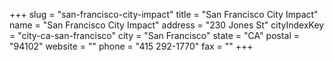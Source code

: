+++
slug = "san-francisco-city-impact"
title = "San Francisco City Impact"
name = "San Francisco City Impact"
address = "230 Jones St"
cityIndexKey = "city-ca-san-francisco"
city = "San Francisco"
state = "CA"
postal = "94102"
website = ""
phone = "415 292-1770"
fax = ""
+++
